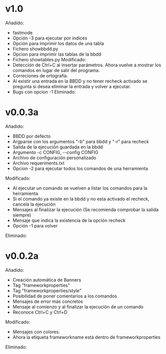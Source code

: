 # v1.0
Añadido:
- fastmode
- Opción -3 para ejecutar por indices
- Opción para imprimir los datos de una tabla
- Fichero showbbdd.py
- Opcion para imprimir las tablas de la bbdd
- Fichero showtables.py
Modificado:
- Detección de Ctrl+C al insertar parámetros. Ahora vuelve a mostrar los comandos en lugar de salir del programa.
- Correciones de ortografía.
- Al existir una entrada en la BBDD y no tener recheck activado se pregunta si desea eliminar la entrada y volver a ejecutar.
- Bugs con opcion -1
Eliminado:

# v0.0.3a
Añadido:
- BBDD por defecto
- Argparse con los argumentos "-b" para bbdd y "-r" para recheck
- Salida de la ejecución guardada en la bbdd
- Argumento -c CONFIG, --config CONFIG
- Archivo de configuración personalizado
- Archivo requeriments.txt 
- Opcion -2 para ejecutar todos los comandos de una herramienta

Modificado:
- Al ejecutar un comando se vuelven a listar los comandos para la herramienta
- Si el comando ya existe en la bbdd y no esta activado el recheck, cancela la ejecución
- Mensajes al finalizar la ejecución (Se recomienda comprobar la salida siempre)
- Mensaje que indica la existencia de la opción recheck
- Opción -1 para volver

Eliminado:

# v0.0.2a
Añadido:

- Creación automática de Banners
- Tag "frameworkproperties"
- Tag "frameworkproperties/style"
- Posibilidad de poner comentarios a los comandos
- Mensajes de error más concretos
- Mensaje al comienzo y al finalizar la ejecución de un comando
- Reconoce Ctrl+C y Ctrl+D

Modificado:

- Mensajes con colores.
- Ahora la etiqueta frameworkname está dentro de frameworkproperties

Eliminado:
